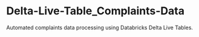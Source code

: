 # Delta-Live-Table_Complaints-Data
Automated complaints data processing using Databricks Delta Live Tables.
